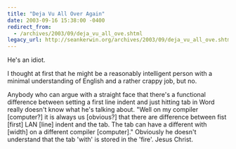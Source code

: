 ```yaml
---
title: "Deja Vu All Over Again"
date: 2003-09-16 15:38:00 -0400
redirect_from:
  - /archives/2003/09/deja_vu_all_ove.shtml
legacy_url: http://seankerwin.org/archives/2003/09/deja_vu_all_ove.shtml
---
```

<p>He's an idiot.</p>

<p>I thought at first that he might be a reasonably intelligent person with a minimal understanding of English and a rather crappy job, but no.</p>

<p>Anybody who can argue with a straight face that there's a functional difference between setting a first line indent and just hitting tab in Word really doesn't know what he's talking about.  "Well on my compiler [computer?] it is always us [obvious?] that there are difference between fist [first] LAN [line] indent and the tab.  The tab can have a different with [width] on a different compiler [computer]."  Obviously he doesn't understand that the tab 'with' is stored in the 'fire'.  Jesus Christ.</p>
